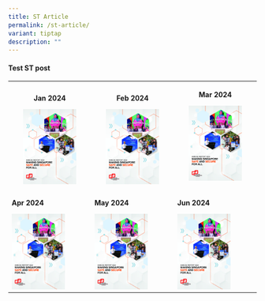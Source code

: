 ```yaml
---
title: ST Article
permalink: /st-article/
variant: tiptap
description: ""
---
```

<h4>Test ST post</h4>
<table style="minWidth: 75px">
<colgroup>
<col>
<col>
<col>
</colgroup>
<tbody>
<tr>
<th rowspan="1" colspan="1">
<p>Jan 2024</p><a class="isomer-image-wrapper" href="/i-ve-been-scammed/"><img style="width: 70%;" height="auto" width="100%" alt="" src="/images/Staging/AR22.jpg"></a>
</th>
<th rowspan="1" colspan="1">
<p>Feb 2024</p><a class="isomer-image-wrapper" href="/i-ve-been-scammed/"><img style="width: 70%;" height="auto" width="100%" alt="" src="/images/Staging/AR22.jpg"></a>
</th>
<th rowspan="1" colspan="1">
<p>Mar 2024</p><a class="isomer-image-wrapper" href="/i-ve-been-scammed/"><img style="width: 70%;" height="auto" width="100%" alt="" src="/images/Staging/AR22.jpg"></a>
<p></p>
</th>
</tr>
<tr>
<td rowspan="1" colspan="1">
<p><strong>Apr 2024</strong>
</p><a class="isomer-image-wrapper" href="/i-ve-been-scammed/"><img style="width: 70%;" height="auto" width="100%" alt="" src="/images/Staging/AR22.jpg"></a>
</td>
<td rowspan="1" colspan="1">
<p><strong>May 2024</strong>
</p><a class="isomer-image-wrapper" href="/i-ve-been-scammed/"><img style="width: 70%;" height="auto" width="100%" alt="" src="/images/Staging/AR22.jpg"></a>
</td>
<td rowspan="1" colspan="1">
<p><strong>Jun 2024</strong>
</p><a class="isomer-image-wrapper" href="/i-ve-been-scammed/"><img style="width: 70%;" height="auto" width="100%" alt="" src="/images/Staging/AR22.jpg"></a>
</td>
</tr>
</tbody>
</table>
<p></p>